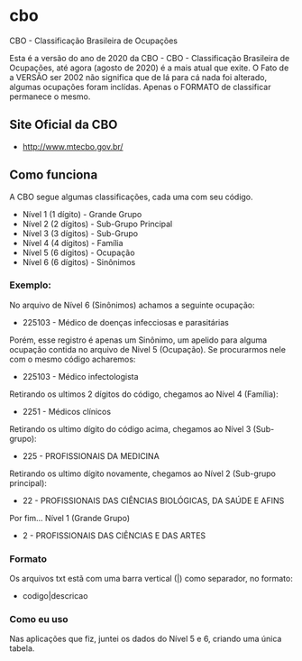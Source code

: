 # cbo
CBO - Classificação Brasileira de Ocupações

Esta é a versão do ano de 2020 da CBO - CBO - Classificação Brasileira de Ocupações, até agora (agosto de 2020) é a mais atual que exite. O Fato de a VERSÃO ser 2002 não significa que de lá para cá nada foi alterado, algumas ocupações foram inclídas. Apenas o FORMATO de classificar permanece o mesmo.

## Site Oficial da CBO
- http://www.mtecbo.gov.br/ 

## Como funciona
A CBO segue algumas classificações, cada uma com seu código. 

- Nível 1 (1 dígito) - Grande Grupo
- Nível 2 (2 dígitos) - Sub-Grupo Principal
- Nível 3 (3 dígitos) - Sub-Grupo
- Nível 4 (4 dígitos) - Família
- Nível 5 (6 dígitos) - Ocupação
- Nível 6 (6 dígitos) - Sinônimos

### Exemplo:

No arquivo de Nível 6 (Sinônimos) achamos a seguinte ocupação: 
- 225103 - Médico de doenças infecciosas e parasitárias

Porém, esse registro é apenas um Sinônimo, um apelido para alguma ocupação contida no arquivo de Nivel 5 (Ocupação). Se procurarmos nele com o mesmo código acharemos:
- 225103 - Médico infectologista

Retirando os ultimos 2 dígitos do código, chegamos ao Nível 4 (Família):
- 2251 - Médicos clínicos

Retirando os ultimo dígito do código acima, chegamos ao Nível 3 (Sub-grupo):
- 225 - PROFISSIONAIS DA MEDICINA

Retirando os ultimo dígito novamente, chegamos ao Nível 2 (Sub-grupo principal):
- 22 - PROFISSIONAIS DAS CIÊNCIAS BIOLÓGICAS, DA SAÚDE E AFINS

Por fim... Nível 1 (Grande Grupo)
- 2 - PROFISSIONAIS DAS CIÊNCIAS E DAS ARTES

### Formato

Os arquivos txt estã com uma barra vertical (|) como separador, no formato:
- codigo|descricao

### Como eu uso

Nas aplicações que fiz, juntei os dados do Nível 5 e 6, criando uma única tabela.
